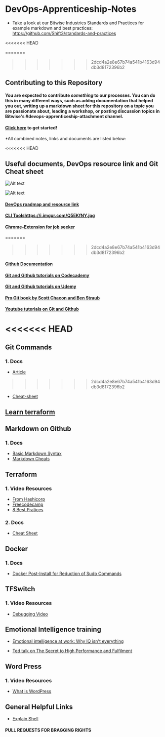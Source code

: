 # DevOps-Apprenticeship-Notes



* Take a look at our Bitwise Industries Standards and Practices for example markdown and best practices: https://github.com/Shift3/standards-and-practices


<<<<<<< HEAD

=======
>>>>>>> 2dcd4a2e8e67b74a541b4163d94db3d8172396b2
## Contributing to this Repository

#### You are expected to contribute _something_ to our processes. You can do this in many different ways, such as addng documentation that helped you out, writing up a markdown sheet for this repository on a topic you are passionate about, leading a workshop, or posting discussion topics in Bitwise's #devops-apprenticeship-attachment channel.



#### [Click here](https://docs.github.com/en/get-started/quickstart/contributing-to-projects) to get started!

*All combined notes, links and documents are listed below:

<<<<<<< HEAD
## Useful documents, DevOps resource link and Git Cheat sheet

![Alt text](https://i.imgur.com/Q5EKfNY.jpg)

![Alt text](https://i.imgur.com/bh8rIQq.jpg)

#### [DevOps roadmap and resource link](https://github.com/annfelix/DEVOPS-WORLD)
#### [CLI Tools](https://dev.to/lissy93/cli-tools-you-cant-live-without-57f6)https://i.imgur.com/Q5EKfNY.jpg
#### [Chrome-Extension for job seeker](https://www.formpl.us/blog/job-chrome-extensions#:~:text=Formplus%20is%20a%20great%20tool,your%20responses%20for%20later%20use)
=======
>>>>>>> 2dcd4a2e8e67b74a541b4163d94db3d8172396b2
#### [Github Documentation](https://docs.github.com/en/github)
#### [Git and Github tutorials on Codecademy](https://www.codecademy.com/learn/learn-git)
#### [Git and Github tutorials on Udemy](https://www.udemy.com/topic/git/)
#### [Pro Git book by Scott Chacon and Ben Straub](https://git-scm.com/book/en/v2)
#### [Youtube tutorials on Git and Github](https://www.youtube.com/results?search_query=git+github+tutorial.)



<<<<<<< HEAD
=======
## Git Commands

### 1. Docs
- [Article](https://dzone.com/articles/top-20-git-commands-with-examples)
>>>>>>> 2dcd4a2e8e67b74a541b4163d94db3d8172396b2

- [Cheat-sheet](https://phoenixnap.com/kb/wp-content/uploads/2021/11/git-commands-cheat-sheet-by-pnap-v2.pdf)

## [Learn terraform ](https://youtu.be/iRaai1IBlB0)


## Markdown on Github

### 1. Docs
- [Basic Markdown Syntax](https://docs.github.com/en/get-started/writing-on-github/getting-started-with-writing-and-formatting-on-github/basic-writing-and-formatting-syntax)
- [Markdown Cheats](https://github.com/adam-p/markdown-here/wiki/Markdown-Cheatsheet#videos)



##  Terraform 

### 1. Video Resources
- [From Hashicorp](https://www.youtube.com/watch?v=YcJ9IeukJL8)
- [Freecodecamp](https://www.youtube.com/watch?v=SLB_c_ayRMo)
- [8 Best Pratices](https://www.youtube.com/watch?v=gxPykhPxRW0)

### 2. Docs
- [Cheat Sheet](https://spacelift.io/blog/terraform-commands-cheat-sheet)



## Docker 

### 1. Docs
- [Docker Post-Install for Reduction of Sudo Commands](https://docs.docker.com/engine/install/linux-postinstall/)


## TFSwitch

### 1. Video Resources
- [Debugging Video](https://drive.google.com/file/d/14xNJzpCajLEVzcGL5h3twfIyD-hRhkGc/view?usp=sharing)


## Emotional Intelligence training

- [Emotional intelligence at work: Why IQ isn't everything](https://youtu.be/7ngIFlmRRPQ)

- [Ted talk on The Secret to High Performance and Fulfilment](https://youtu.be/HTfYv3IEOqM) 

## Word Press

### 1. Video Resources
- [What is WordPress](https://www.youtube.com/watch?v=c7kxhwxific)


## General Helpful Links 
- [Explain Shell](https://explainshell.com/)
  

#### PULL REQUESTS FOR BRAGGING RIGHTS 
